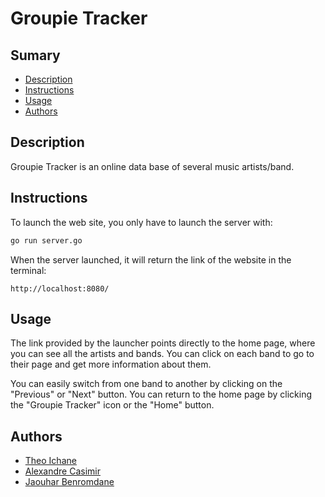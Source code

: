 # Groupie Tracker

## Sumary
- [Description](#description)
- [Instructions](#instructions)
- [Usage](#usage)
- [Authors](#authors)

## Description
Groupie Tracker is an online data base of several music artists/band.
## Instructions
To launch the web site, you only have to launch the server with:
```bash
go run server.go
```
When the server launched, it will return the link of the website in the terminal:
```
http://localhost:8080/
```

## Usage
The link provided by the launcher points directly to the home page, where you can see all the artists and bands. You can click on each band to go to their page and get more information about them.

You can easily switch from one band to another by clicking on the "Previous" or "Next" button. You can return to the home page by clicking the "Groupie Tracker" icon or the "Home" button.
## Authors
- [Theo Ichane](https://github.com/TheoIchane)
- [Alexandre Casimir](https://github.com/Alkzim974)
- [Jaouhar Benromdane](https://github.com/Jaouhar-benromdhane)